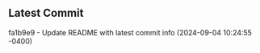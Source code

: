 
## Latest Commit
fa1b9e9 - Update README with latest commit info (2024-09-04 10:24:55 -0400) <Yunxi-Zhou>
